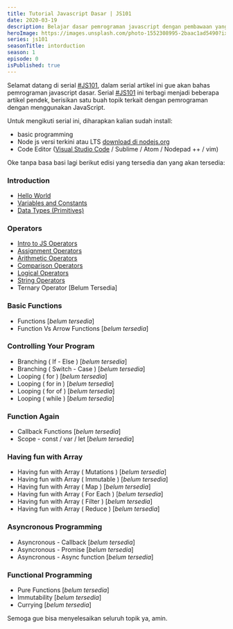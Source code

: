 ```yaml
---
title: Tutorial Javascript Dasar | JS101
date: 2020-03-19
description: Belajar dasar pemrograman javascript dengan pembawaan yang singkat dan santai.
heroImage: https://images.unsplash.com/photo-1552308995-2baac1ad5490?ixlib=rb-1.2.1&ixid=eyJhcHBfaWQiOjEyMDd9&auto=format&fit=crop&w=1350&q=80
series: js101
seasonTitle: intorduction
season: 1
episode: 0
isPublished: true
---
```


Selamat datang di serial [#JS101](/js101), dalam serial artikel ini gue akan bahas pemrograman javascript dasar. Serial [#JS101](/js101) ini terbagi menjadi beberapa artikel pendek, berisikan satu buah topik terkait dengan pemrograman dengan menggunakan JavaScript.

Untuk mengikuti serial ini, diharapkan kalian sudah install:

- basic programming
- Node js versi terkini atau LTS [download di nodejs.org ](https://nodejs.org/en/)
- Code Editor ([Visual Studio Code](https://code.visualstudio.com/) / Sublime / Atom / Nodepad ++ / vim)

Oke tanpa basa basi lagi berikut edisi yang tersedia dan yang akan tersedia:

### Introduction

- [Hello World](/js101/introduction/)
- [Variables and Constants](/js101/introduction/1-variables-constants/)
- [Data Types (Primitives)](/js101/introduction/2-data-types/)

### Operators

- [Intro to JS Operators](/js101/operators/)
- [Assignment Operators](/js101/operators/1-assignment-operators/)
- [Arithmetic Operators](/js101/operators/2-arithmetic-operators/)
- [Comparison Operators](/js101/operators/3-comparison-operators/)
- [Logical Operators](/js101/operators/4-logical-operators/)
- [String Operators](/js101/operators/5-string-operator/)
- Ternary Operator [Belum Tersedia]

### Basic Functions

- Functions [*belum tersedia*]
- Function Vs Arrow Functions [*belum tersedia*]

### Controlling Your Program

- Branching ( If - Else ) [*belum tersedia*]
- Branching ( Switch - Case ) [*belum tersedia*]
- Looping ( for ) [*belum tersedia*]
- Looping ( for in ) [*belum tersedia*]
- Looping ( for of ) [*belum tersedia*]
- Looping ( while ) [*belum tersedia*]

### Function Again

- Callback Functions [*belum tersedia*]
- Scope - const / var / let [*belum tersedia*]

### Having fun with Array

- Having fun with Array ( Mutations ) [*belum tersedia*]
- Having fun with Array ( Immutable ) [*belum tersedia*]
- Having fun with Array ( Map ) [*belum tersedia*]
- Having fun with Array ( For Each ) [*belum tersedia*]
- Having fun with Array ( Filter ) [*belum tersedia*]
- Having fun with Array ( Reduce ) [*belum tersedia*]

### Asyncronous Programming

- Asyncronous - Callback [*belum tersedia*]
- Asyncronous - Promise [*belum tersedia*]
- Asyncronous - Async function [*belum tersedia*]

### Functional Programming

- Pure Functions [*belum tersedia*]
- Immutability [*belum tersedia*]
- Currying [*belum tersedia*]

Semoga gue bisa menyelesaikan seluruh topik ya, amin.
